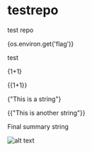 # testrepo
test repo

{os.environ.get('flag')}

test

{1+1}

{{1+1}} 

{"This is a string"}

{{"This is another string"}} 

Final summary string

![alt text](http://0.0.0.0:8044/api/admin")

[logo]: http://localhost:8044/api/admin "Logo Title Text 2"

